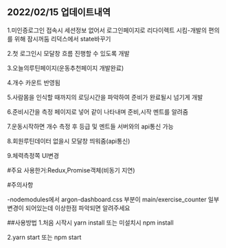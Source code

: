 
## 2022/02/15 업데이트내역
1.미인증로그인 접속시 세션정보 없어서 로그인페이지로 리다이렉트 시킴-개발의 편의를 위해 잠시꺼둠 리덕스에서 state바꾸기

2.첫 로그인시 모달창 흐름 진행할 수 있도록 개발

3.오늘의루틴페이지(운동추천페이지 개발완료)

4.개수 카운트 반영됨

5.사람몸을 인식할 때까지의 로딩시간을 파악하여 준비가 완료될시 넘기게 개발

6.준비시간을 측정 페이지로 넣어 같이 나타내며 준비,시작 멘트를 알려줌

7.운동시작하면 개수 측정 후 등급 및 멘트들 서버와의 api통신 가능

8.회원루틴데이터 없을시 모달창 띄워줌(api통신)

9.체력측정쪽 UI변경


#주요 사용한거:Redux,Promise객체(비동기 지연)

#주의사항

-nodemodules에서 argon-dashboard.css 부분이 main/exercise_counter 일부 변경이 되어있는데 이상한점 파악되면 알려주세요


##사용방법
1.처음 시작시 yarn install 또는 미설치시 npm install

2.yarn start 또는 npm start
